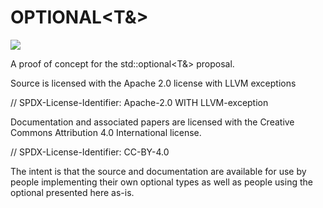 # OPTIONAL<T&> #

![](https://github.com/steve-downey/view_maybe/actions/workflows/ci.yml/badge.svg)

A proof of concept for the std::optional<T&> proposal.

Source is licensed with the Apache 2.0 license with LLVM exceptions

// SPDX-License-Identifier: Apache-2.0 WITH LLVM-exception

Documentation and associated papers are licensed with the Creative Commons Attribution 4.0 International license.

// SPDX-License-Identifier: CC-BY-4.0

The intent is that the source and documentation are available for use by people implementing their own optional types as well as people using the optional presented here as-is.
